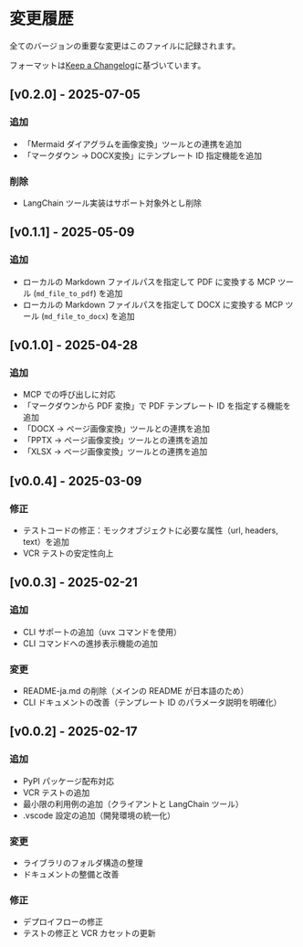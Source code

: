 # 変更履歴

全てのバージョンの重要な変更はこのファイルに記録されます。

フォーマットは[Keep a Changelog](https://keepachangelog.com/ja/)に基づいています。

## [v0.2.0] - 2025-07-05

### 追加

- 「Mermaid ダイアグラムを画像変換」ツールとの連携を追加
- 「マークダウン → DOCX変換」にテンプレート ID 指定機能を追加

### 削除

- LangChain ツール実装はサポート対象外とし削除

## [v0.1.1] - 2025-05-09

### 追加

- ローカルの Markdown ファイルパスを指定して PDF に変換する MCP ツール (`md_file_to_pdf`) を追加
- ローカルの Markdown ファイルパスを指定して DOCX に変換する MCP ツール (`md_file_to_docx`) を追加

## [v0.1.0] - 2025-04-28

### 追加

- MCP での呼び出しに対応
- 「マークダウンから PDF 変換」で PDF テンプレート ID を指定する機能を追加
- 「DOCX → ページ画像変換」ツールとの連携を追加
- 「PPTX → ページ画像変換」ツールとの連携を追加
- 「XLSX → ページ画像変換」ツールとの連携を追加

## [v0.0.4] - 2025-03-09

### 修正

- テストコードの修正：モックオブジェクトに必要な属性（url, headers, text）を追加
- VCR テストの安定性向上

## [v0.0.3] - 2025-02-21

### 追加

- CLI サポートの追加（uvx コマンドを使用）
- CLI コマンドへの進捗表示機能の追加

### 変更

- README-ja.md の削除（メインの README が日本語のため）
- CLI ドキュメントの改善（テンプレート ID のパラメータ説明を明確化）

## [v0.0.2] - 2025-02-17

### 追加

- PyPI パッケージ配布対応
- VCR テストの追加
- 最小限の利用例の追加（クライアントと LangChain ツール）
- .vscode 設定の追加（開発環境の統一化）

### 変更

- ライブラリのフォルダ構造の整理
- ドキュメントの整備と改善

### 修正

- デプロイフローの修正
- テストの修正と VCR カセットの更新
